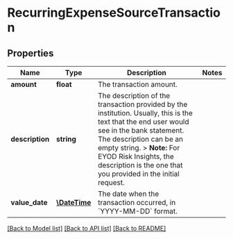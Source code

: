 # RecurringExpenseSourceTransaction

## Properties
Name | Type | Description | Notes
------------ | ------------- | ------------- | -------------
**amount** | **float** | The transaction amount. | 
**description** | **string** | The description of the transaction provided by the institution. Usually, this is the text that the end user would see in the bank statement. The description can be an empty string.  &gt; **Note:** For EYOD Risk Insights, the description is the one that you provided in the initial request. | 
**value_date** | [**\DateTime**](\DateTime.md) | The date when the transaction occurred, in &#x60;YYYY-MM-DD&#x60; format. | 

[[Back to Model list]](../../README.md#documentation-for-models) [[Back to API list]](../../README.md#documentation-for-api-endpoints) [[Back to README]](../../README.md)

